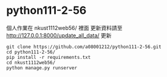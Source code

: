 # python111-2-56
個人作業在 nkust1112web56/ 裡面
更新資料請至 http://127.0.0.1:8000/update_all_data/ 更新
```shell
git clone https://github.com/a08001212/python111-2-56.git
cd python111-2-56/
pip install -r requirements.txt
cd nkust1112web56/
python manage.py runserver
```

